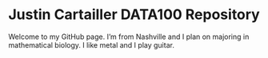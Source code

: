 # Justin Cartailler DATA100 Repository

Welcome to my GitHub page.  I’m from Nashville and I plan on majoring in mathematical biology.  I like metal and I play guitar. 
